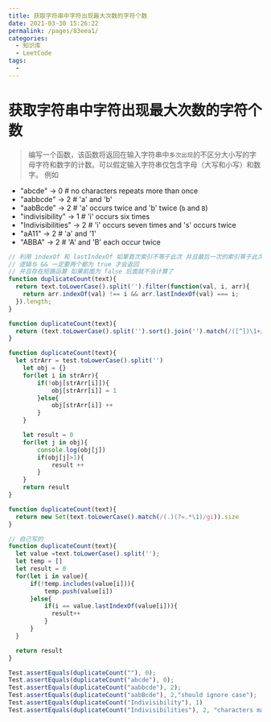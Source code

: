 ```yaml
---
title: 获取字符串中字符出现最大次数的字符个数
date: 2021-03-30 15:26:22
permalink: /pages/83eea1/
categories:
  - 知识库
  - LeetCode
tags:
  - 
---
```


# 获取字符串中字符出现最大次数的字符个数

> 编写一个函数，该函数将返回在输入字符串中`多次出现`的不区分大小写的字母字符和数字的计数。可以假定输入字符串仅包含字母（大写和小写）和数字。
> 例如
- "abcde" -> 0 # no characters repeats more than once
- "aabbcde" -> 2 # 'a' and 'b'
- "aabBcde" -> 2 # 'a' occurs twice and 'b' twice (`b` and `B`)
- "indivisibility" -> 1 # 'i' occurs six times
- "Indivisibilities" -> 2 # 'i' occurs seven times and 's' occurs twice
- "aA11" -> 2 # 'a' and '1'
- "ABBA" -> 2 # 'A' and 'B' each occur twice

```javascript
// 利用 indexOf 和 lastIndexOf 如果首次索引不等于此次 并且最后一次的索引等于此次 就说明出现了多次
// 逻辑与 && 一定要两个都为 true 才会返回
// 并且存在短路运算 如果前面为 false 后面就不会计算了
function duplicateCount(text){
  return text.toLowerCase().split('').filter(function(val, i, arr){
    return arr.indexOf(val) !== i && arr.lastIndexOf(val) === i;
  }).length;
}

function duplicateCount(text){
  return (text.toLowerCase().split('').sort().join('').match(/([^])\1+/g) || []).length;
}

function duplicateCount(text){
  let strArr = test.toLowerCase().split('')
    let obj = {}
    for(let i in strArr){
        if(!obj[strArr[i]]){
            obj[strArr[i]] = 1
        }else{
            obj[strArr[i]] ++
        }
    }

    let result = 0
    for(let j in obj){
        console.log(obj[j])
        if(obj[j]>1){
            result ++
        }
    }
    return result
}

function duplicateCount(text){
  return new Set(text.toLowerCase().match(/(.)(?=.*\1)/gi)).size
}

// 自己写的
function duplicateCount(text){
  let value =text.toLowerCase().split('');
  let temp = []
  let result = 0
  for(let i in value){
      if(!temp.includes(value[i])){
          temp.push(value[i])
      }else{
          if(i == value.lastIndexOf(value[i])){
            result++
          }
      }
  }

  return result
}

Test.assertEquals(duplicateCount(""), 0);
Test.assertEquals(duplicateCount("abcde"), 0);
Test.assertEquals(duplicateCount("aabbcde"), 2);
Test.assertEquals(duplicateCount("aabBcde"), 2,"should ignore case");
Test.assertEquals(duplicateCount("Indivisibility"), 1)
Test.assertEquals(duplicateCount("Indivisibilities"), 2, "characters may not be adjacent")
```